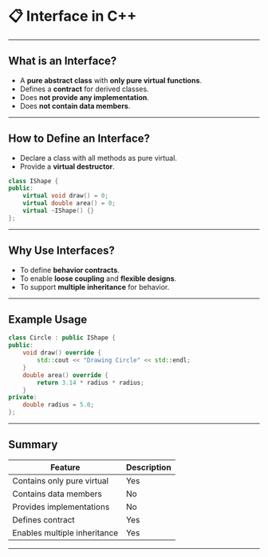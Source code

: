 # 📋 Interface in C++

---

## What is an Interface?

- A **pure abstract class** with **only pure virtual functions**.
- Defines a **contract** for derived classes.
- Does **not provide any implementation**.
- Does **not contain data members**.

---

## How to Define an Interface?

- Declare a class with all methods as pure virtual.
- Provide a **virtual destructor**.

```cpp
class IShape {
public:
    virtual void draw() = 0;
    virtual double area() = 0;
    virtual ~IShape() {}
};
```

---

## Why Use Interfaces?

- To define **behavior contracts**.
- To enable **loose coupling** and **flexible designs**.
- To support **multiple inheritance** for behavior.

---

## Example Usage

```cpp
class Circle : public IShape {
public:
    void draw() override {
        std::cout << "Drawing Circle" << std::endl;
    }
    double area() override {
        return 3.14 * radius * radius;
    }
private:
    double radius = 5.0;
};
```

---

## Summary

| Feature                   | Description                      |
|---------------------------|--------------------------------|
| Contains only pure virtual | Yes                           |
| Contains data members     | No                             |
| Provides implementations  | No                             |
| Defines contract          | Yes                            |
| Enables multiple inheritance | Yes                         |

---
